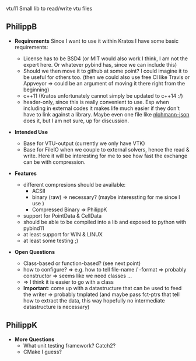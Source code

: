 vtu11
Small lib to read/write vtu files

## PhilippB
- **Requirements**
Since I want to use it within Kratos I have some basic requirements:
    - License has to be BSD4 (or MIT would also work I think, I am not the expert here. Or whatever pybind has, since we can include this)
    - Should we then move it to github at some point? I could imagine it to be useful for others too. (then we could also use free CI like Travis or Appveyor => could be an argument of moving it there right from the beginning)
    - c++11 (Kratos unfortunately cannot simply be updated to c++14 :/)
    - header-only, since this is really convenient to use. Esp when including in external codes it makes life much easier if they don't have to link against a library. Maybe even one file like [nlohmann-json](https://github.com/nlohmann/json/blob/develop/single_include/nlohmann/json.hpp) does it, but I am not sure, up for discussion.

- **Intended Use**
    - Base for VTU-output (currently we only have VTK)
    - Base for FileIO when we couple to external solvers, hence the read & write. Here it will be interesting for me to see how fast the exchange can be with compression.

- **Features**
    - different compresions should be available:
        - ACSII
        - binary (raw) => necessary? (maybe interessting for me since I use )
        - Compressed Binary => PhilippK
    - support for PointData & CellData
    - should be able to be compiled into a lib and exposed to python with pybind11
    - at least support for WIN & LINUX
    - at least some testing ;)

- **Open Questions**
    - Class-based or function-based? (see next point)
    - how to configure? => e.g. how to tell file-name / -format => probably constructor => seems like we need classes ...
    - => I think it is easier to go with a class
    - **Important**: come up with a datastructure that can be used to feed the writer => probably tmplated (and maybe pass fct-ptrs that tell how to extract the data, this way hopefully no intermediate datastructure is necessary)

## PhilippK

- **More Questions**
    - What unit testing framework? Catch2?
    - CMake I guess?